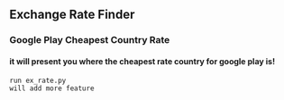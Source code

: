 ## Exchange Rate Finder

### Google Play Cheapest Country Rate

#### it will present you where the cheapest rate country for google play is!

```
run ex_rate.py
will add more feature
```
